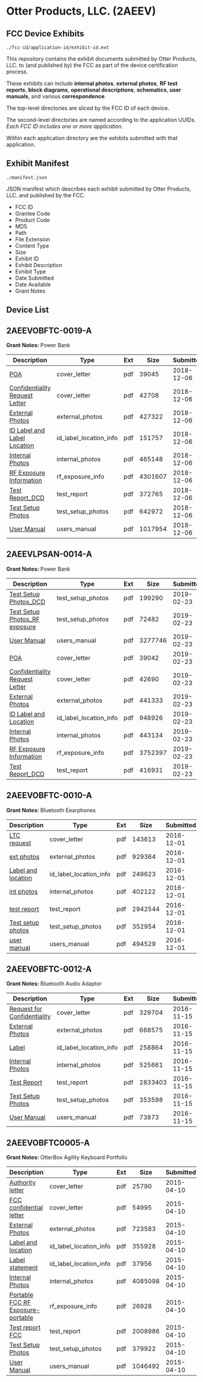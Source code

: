 # Otter Products, LLC. (2AEEV)
## FCC Device Exhibits

```
./fcc-id/application-id/exhibit-id.ext
```

This repository contains the exhibit documents submitted by Otter Products, LLC. to (and published by) the FCC as part of the device certification process.

These exhibits can include **internal photos**, **external photos**, **RF test reports**, **block diagrams**, **operational descriptions**, **schematics**, **user manuals**, and various **correspondence**.

The top-level directories are sliced by the FCC ID of each device.

The second-level directories are named according to the application UUIDs. *Each FCC ID includes one or more application.*

Within each application directory are the exhibits submitted with that application. 

## Exhibit Manifest

```
./manifest.json
```

JSON manifest which describes each exhibit submitted by Otter Products, LLC. and published by the FCC.

- FCC ID
- Grantee Code
- Product Code
- MD5
- Path
- File Extension
- Content Type
- Size
- Exhibit ID
- Exhibit Description
- Exhibit Type
- Date Submitted
- Date Available
- Grant Notes

## Device List
## 2AEEVOBFTC-0019-A
**Grant Notes:** Power Bank

| Description | Type | Ext | Size | Submitted | Available |
| ----------- | ---- | --- | ---- | --------- | --------- |
| [POA](2AEEVOBFTC-0019-A/2132df3c53fa52403c7d3368b18351b9/4097279.pdf) | cover_letter | pdf | 39045 | 2018-12-06 | 2018-12-06 |
| [Confidentiality Request Letter](2AEEVOBFTC-0019-A/2132df3c53fa52403c7d3368b18351b9/4097280.pdf) | cover_letter | pdf | 42708 | 2018-12-06 | 2018-12-06 |
| [External Photos](2AEEVOBFTC-0019-A/2132df3c53fa52403c7d3368b18351b9/4097281.pdf) | external_photos | pdf | 427322 | 2018-12-06 | 2018-12-06 |
| [ID Label and Label Location](2AEEVOBFTC-0019-A/2132df3c53fa52403c7d3368b18351b9/4097283.pdf) | id_label_location_info | pdf | 151757 | 2018-12-06 | 2018-12-06 |
| [Internal Photos](2AEEVOBFTC-0019-A/2132df3c53fa52403c7d3368b18351b9/4097282.pdf) | internal_photos | pdf | 465148 | 2018-12-06 | 2018-12-06 |
| [RF Exposure Information](2AEEVOBFTC-0019-A/2132df3c53fa52403c7d3368b18351b9/4097285.pdf) | rf_exposure_info | pdf | 4301607 | 2018-12-06 | 2018-12-06 |
| [Test Report_DCD](2AEEVOBFTC-0019-A/2132df3c53fa52403c7d3368b18351b9/4097288.pdf) | test_report | pdf | 372765 | 2018-12-06 | 2018-12-06 |
| [Test Setup Photos](2AEEVOBFTC-0019-A/2132df3c53fa52403c7d3368b18351b9/4097287.pdf) | test_setup_photos | pdf | 642972 | 2018-12-06 | 2018-12-06 |
| [User Manual](2AEEVOBFTC-0019-A/2132df3c53fa52403c7d3368b18351b9/4097289.pdf) | users_manual | pdf | 1017954 | 2018-12-06 | 2018-12-06 |
## 2AEEVLPSAN-0014-A
**Grant Notes:** Power Bank

| Description | Type | Ext | Size | Submitted | Available |
| ----------- | ---- | --- | ---- | --------- | --------- |
| [Test Setup Photos_DCD](2AEEVLPSAN-0014-A/0d6bf310ec9b82a27fc05e7d03e42fcc/4177457.pdf) | test_setup_photos | pdf | 199290 | 2019-02-23 | 2019-02-23 |
| [Test Setup Photos_RF exposure](2AEEVLPSAN-0014-A/0d6bf310ec9b82a27fc05e7d03e42fcc/4177458.pdf) | test_setup_photos | pdf | 72482 | 2019-02-23 | 2019-02-23 |
| [User Manual](2AEEVLPSAN-0014-A/0d6bf310ec9b82a27fc05e7d03e42fcc/4177460.pdf) | users_manual | pdf | 3277746 | 2019-02-23 | 2019-02-23 |
| [POA](2AEEVLPSAN-0014-A/0d6bf310ec9b82a27fc05e7d03e42fcc/4177449.pdf) | cover_letter | pdf | 39042 | 2019-02-23 | 2019-02-23 |
| [Confidentiality Request Letter](2AEEVLPSAN-0014-A/0d6bf310ec9b82a27fc05e7d03e42fcc/4177450.pdf) | cover_letter | pdf | 42690 | 2019-02-23 | 2019-02-23 |
| [External Photos](2AEEVLPSAN-0014-A/0d6bf310ec9b82a27fc05e7d03e42fcc/4177451.pdf) | external_photos | pdf | 441333 | 2019-02-23 | 2019-02-23 |
| [ID Label and Location](2AEEVLPSAN-0014-A/0d6bf310ec9b82a27fc05e7d03e42fcc/4177453.pdf) | id_label_location_info | pdf | 948926 | 2019-02-23 | 2019-02-23 |
| [Internal Photos](2AEEVLPSAN-0014-A/0d6bf310ec9b82a27fc05e7d03e42fcc/4177452.pdf) | internal_photos | pdf | 443134 | 2019-02-23 | 2019-02-23 |
| [RF Exposure Information](2AEEVLPSAN-0014-A/0d6bf310ec9b82a27fc05e7d03e42fcc/4177455.pdf) | rf_exposure_info | pdf | 3752397 | 2019-02-23 | 2019-02-23 |
| [Test Report_DCD](2AEEVLPSAN-0014-A/0d6bf310ec9b82a27fc05e7d03e42fcc/4177459.pdf) | test_report | pdf | 416931 | 2019-02-23 | 2019-02-23 |
## 2AEEVOBFTC-0010-A
**Grant Notes:** Bluetooth Eearphones

| Description | Type | Ext | Size | Submitted | Available |
| ----------- | ---- | --- | ---- | --------- | --------- |
| [LTC request](2AEEVOBFTC-0010-A/8f0b2efde9bc89059d791012f31b7263/3214238.pdf) | cover_letter | pdf | 143613 | 2016-12-01 | 2016-12-01 |
| [ext photos](2AEEVOBFTC-0010-A/8f0b2efde9bc89059d791012f31b7263/3214239.pdf) | external_photos | pdf | 929364 | 2016-12-01 | 2016-12-01 |
| [Label and location](2AEEVOBFTC-0010-A/8f0b2efde9bc89059d791012f31b7263/3214240.pdf) | id_label_location_info | pdf | 249623 | 2016-12-01 | 2016-12-01 |
| [int photos](2AEEVOBFTC-0010-A/8f0b2efde9bc89059d791012f31b7263/3214242.pdf) | internal_photos | pdf | 402122 | 2016-12-01 | 2016-12-01 |
| [test report](2AEEVOBFTC-0010-A/8f0b2efde9bc89059d791012f31b7263/3214241.pdf) | test_report | pdf | 2942544 | 2016-12-01 | 2016-12-01 |
| [Test setup photos](2AEEVOBFTC-0010-A/8f0b2efde9bc89059d791012f31b7263/3214243.pdf) | test_setup_photos | pdf | 352954 | 2016-12-01 | 2016-12-01 |
| [user manual](2AEEVOBFTC-0010-A/8f0b2efde9bc89059d791012f31b7263/3214244.pdf) | users_manual | pdf | 494529 | 2016-12-01 | 2016-12-01 |
## 2AEEVOBFTC-0012-A
**Grant Notes:** Bluetooth Audio Adaptor

| Description | Type | Ext | Size | Submitted | Available |
| ----------- | ---- | --- | ---- | --------- | --------- |
| [Request for Confidentiality](2AEEVOBFTC-0012-A/9d6ad78f0f7d4ab32cf8dea3891b0f04/3196100.pdf) | cover_letter | pdf | 329704 | 2016-11-15 | 2016-11-15 |
| [External Photos](2AEEVOBFTC-0012-A/9d6ad78f0f7d4ab32cf8dea3891b0f04/3196101.pdf) | external_photos | pdf | 668575 | 2016-11-15 | 2016-11-15 |
| [Label](2AEEVOBFTC-0012-A/9d6ad78f0f7d4ab32cf8dea3891b0f04/3196102.pdf) | id_label_location_info | pdf | 258864 | 2016-11-15 | 2016-11-15 |
| [Internal Photos](2AEEVOBFTC-0012-A/9d6ad78f0f7d4ab32cf8dea3891b0f04/3196104.pdf) | internal_photos | pdf | 525661 | 2016-11-15 | 2016-11-15 |
| [Test Report](2AEEVOBFTC-0012-A/9d6ad78f0f7d4ab32cf8dea3891b0f04/3196103.pdf) | test_report | pdf | 2833403 | 2016-11-15 | 2016-11-15 |
| [Test Setup Photos](2AEEVOBFTC-0012-A/9d6ad78f0f7d4ab32cf8dea3891b0f04/3196105.pdf) | test_setup_photos | pdf | 353598 | 2016-11-15 | 2016-11-15 |
| [User Manual](2AEEVOBFTC-0012-A/9d6ad78f0f7d4ab32cf8dea3891b0f04/3196106.pdf) | users_manual | pdf | 73873 | 2016-11-15 | 2016-11-15 |
## 2AEEVOBFTC0005-A
**Grant Notes:** OtterBox Agility Keyboard Portfollo

| Description | Type | Ext | Size | Submitted | Available |
| ----------- | ---- | --- | ---- | --------- | --------- |
| [Authority letter](2AEEVOBFTC0005-A/b968d7c42328db07e3a57eb3a4a20b7e/2579988.pdf) | cover_letter | pdf | 25790 | 2015-04-10 | 2015-04-13 |
| [FCC confidential letter](2AEEVOBFTC0005-A/b968d7c42328db07e3a57eb3a4a20b7e/2579989.pdf) | cover_letter | pdf | 54995 | 2015-04-10 | 2015-04-13 |
| [External Photos](2AEEVOBFTC0005-A/b968d7c42328db07e3a57eb3a4a20b7e/2579990.pdf) | external_photos | pdf | 723583 | 2015-04-10 | 2015-04-13 |
| [Label and location](2AEEVOBFTC0005-A/b968d7c42328db07e3a57eb3a4a20b7e/2579992.pdf) | id_label_location_info | pdf | 355928 | 2015-04-10 | 2015-04-13 |
| [Label statement](2AEEVOBFTC0005-A/b968d7c42328db07e3a57eb3a4a20b7e/2579993.pdf) | id_label_location_info | pdf | 37956 | 2015-04-10 | 2015-04-13 |
| [Internal Photos](2AEEVOBFTC0005-A/b968d7c42328db07e3a57eb3a4a20b7e/2579991.pdf) | internal_photos | pdf | 4085098 | 2015-04-10 | 2015-04-13 |
| [Portable FCC RF Exposure-portable](2AEEVOBFTC0005-A/b968d7c42328db07e3a57eb3a4a20b7e/2579997.pdf) | rf_exposure_info | pdf | 26928 | 2015-04-10 | 2015-04-13 |
| [Test report FCC](2AEEVOBFTC0005-A/b968d7c42328db07e3a57eb3a4a20b7e/2579998.pdf) | test_report | pdf | 2008986 | 2015-04-10 | 2015-04-13 |
| [Test Setup Photos](2AEEVOBFTC0005-A/b968d7c42328db07e3a57eb3a4a20b7e/2579999.pdf) | test_setup_photos | pdf | 379922 | 2015-04-10 | 2015-04-13 |
| [User Manual](2AEEVOBFTC0005-A/b968d7c42328db07e3a57eb3a4a20b7e/2580001.pdf) | users_manual | pdf | 1046492 | 2015-04-10 | 2015-04-13 |
